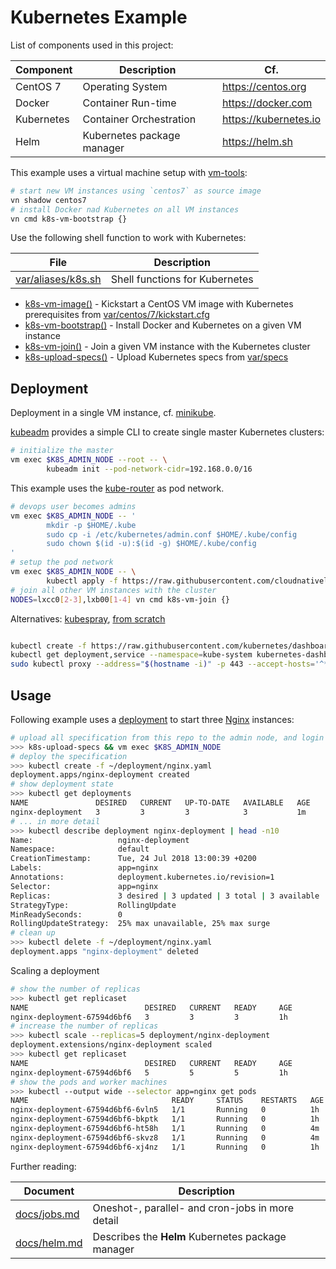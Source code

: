 # Kubernetes Example

List of components used in this project:

Component  | Description                   | Cf.
-----------|-------------------------------|-----------------------
CentOS 7   | Operating System              | <https://centos.org>
Docker     | Container Run-time            | <https://docker.com>
Kubernetes | Container Orchestration       | <https://kubernetes.io>
Helm       | Kubernetes package manager    | <https://helm.sh>

This example uses a virtual machine setup with [vm-tools][00]:

```bash
# start new VM instances using `centos7` as source image
vn shadow centos7
# install Docker nad Kubernetes on all VM instances
vn cmd k8s-vm-bootstrap {}
```

Use the following shell function to work with Kubernetes:

File                     | Description
-------------------------|-----------------
[var/aliases/k8s.sh][01] | Shell functions for Kubernetes

- [k8s-vm-image()][01] - Kickstart a CentOS VM image with Kubernetes prerequisites from [var/centos/7/kickstart.cfg](var/centos/7/kickstart.cfg)
- [k8s-vm-bootstrap()][01] - Install Docker and Kubernetes on a given VM instance
- [k8s-vm-join()][01] - Join a given VM instance with the Kubernetes cluster
- [k8s-upload-specs()][01] - Upload Kubernetes specs from [var/specs](var/specs)

## Deployment

Deployment in a single VM instance, cf. [minikube](docs/minikube.md).

[kubeadm][06] provides a simple CLI to create single master Kubernetes clusters:

```bash
# initialize the master
vm exec $K8S_ADMIN_NODE --root -- \
        kubeadm init --pod-network-cidr=192.168.0.0/16
```

This example uses the [kube-router][02] as pod network.

```bash
# devops user becomes admins
vm exec $K8S_ADMIN_NODE -- '
        mkdir -p $HOME/.kube
        sudo cp -i /etc/kubernetes/admin.conf $HOME/.kube/config
        sudo chown $(id -u):$(id -g) $HOME/.kube/config
'
# setup the pod network
vm exec $K8S_ADMIN_NODE -- \
        kubectl apply -f https://raw.githubusercontent.com/cloudnativelabs/kube-router/master/daemonset/kubeadm-kuberouter.yaml
# join all other VM instances with the cluster
NODES=lxcc0[2-3],lxb00[1-4] vn cmd k8s-vm-join {}
```

Alternatives: [kubespray][07], [from scratch][08]

```bash

kubectl create -f https://raw.githubusercontent.com/kubernetes/dashboard/master/src/deploy/recommended/kubernetes-dashboard.yaml
kubectl get deployment,service --namespace=kube-system kubernetes-dashboard
sudo kubectl proxy --address="$(hostname -i)" -p 443 --accept-hosts='^*$'
```

## Usage


Following example uses a [deployment][05] to start three [Nginx][11] instances:

```bash
# upload all specification from this repo to the admin node, and login
>>> k8s-upload-specs && vm exec $K8S_ADMIN_NODE
# deploy the specification
>>> kubectl create -f ~/deployment/nginx.yaml
deployment.apps/nginx-deployment created
# show deployment state
>>> kubectl get deployments
NAME               DESIRED   CURRENT   UP-TO-DATE   AVAILABLE   AGE
nginx-deployment   3         3         3            3           1m
# ... in more detail
>>> kubectl describe deployment nginx-deployment | head -n10
Name:                   nginx-deployment
Namespace:              default
CreationTimestamp:      Tue, 24 Jul 2018 13:00:39 +0200
Labels:                 app=nginx
Annotations:            deployment.kubernetes.io/revision=1
Selector:               app=nginx
Replicas:               3 desired | 3 updated | 3 total | 3 available | 0 unavailable
StrategyType:           RollingUpdate
MinReadySeconds:        0
RollingUpdateStrategy:  25% max unavailable, 25% max surge
# clean up
>>> kubectl delete -f ~/deployment/nginx.yaml
deployment.apps "nginx-deployment" deleted
```

Scaling a deployment

```bash
# show the number of replicas
>>> kubectl get replicaset
NAME                          DESIRED   CURRENT   READY     AGE
nginx-deployment-67594d6bf6   3         3         3         1h
# increase the number of replicas
>>> kubectl scale --replicas=5 deployment/nginx-deployment
deployment.extensions/nginx-deployment scaled
>>> kubectl get replicaset
NAME                          DESIRED   CURRENT   READY     AGE
nginx-deployment-67594d6bf6   5         5         5         1h
# show the pods and worker machines
>>> kubectl --output wide --selector app=nginx get pods
NAME                                READY     STATUS    RESTARTS   AGE       IP             NODE
nginx-deployment-67594d6bf6-6vln5   1/1       Running   0          1h        192.168.3.10   lxb003
nginx-deployment-67594d6bf6-bkptk   1/1       Running   0          1h        192.168.2.11   lxb002
nginx-deployment-67594d6bf6-ht58h   1/1       Running   0          4m        192.168.4.13   lxb004
nginx-deployment-67594d6bf6-skvz8   1/1       Running   0          4m        192.168.1.9    lxb001
nginx-deployment-67594d6bf6-xj4nz   1/1       Running   0          1h        192.168.4.12   lxb004
```

Further reading:

Document                       | Description
-------------------------------|-----------------------------------------------
[docs/jobs.md](docs/jobs.md)   | Oneshot-, parallel- and cron-jobs in more detail
[docs/helm.md](docs/helm.md)   | Describes the **Helm** Kubernetes package manager

[00]: https://github.com/vpenso/vm-tools
[01]: var/aliases/k8s.sh
[02]: https://github.com/cloudnativelabs/kube-router/blob/master/docs/kubeadm.md
[03]: https://kubernetes.io/docs/concepts/workloads/pods/pod
[04]: https://kubernetes.io/docs/concepts/architecture/nodes
[05]: https://kubernetes.io/docs/concepts/workloads/controllers/deployment
[06]: https://kubernetes.io/docs/setup/independent/create-cluster-kubeadm "kubeadm documentation"
[07]: https://github.com/kubernetes-incubator/kubespray "kubespray on github"
[08]: https://kubernetes.io/docs/setup/scratch "kubernetes from scratch documentation"
[09]: https://github.com/kelseyhightower/kubernetes-the-hard-way "kubernetes the hard way"
[10]: var/specs/nginx-deployment.yaml
[11]: http://nginx.org/en/docs/
